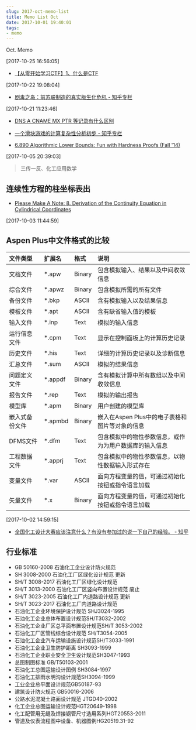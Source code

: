 ```yaml
---
slug: 2017-oct-memo-list
title: Memo List Oct
date: 2017-10-01 19:40:01
tags:
- memo
---
```

Oct. Memo 

<!-- truncate -->


[2017-10-25 16:56:05]

- [【从零开始学习CTF】1、什么是CTF](https://zhuanlan.zhihu.com/p/30319968)


[2017-10-22 19:08:04]

- [剧毒之岛：前苏联制造的真实版生化危机 - 知乎专栏](https://zhuanlan.zhihu.com/p/30219197)


[2017-10-21 11:23:46]

- [DNS A CNAME MX PTR 等记录有什么区别](http://www.diantansuo.com/what-is-different-dns-record-types)


- [一个滑块游戏的计算复杂性分析初步 - 知乎专栏](https://zhuanlan.zhihu.com/p/29835678)
- [6.890 Algorithmic Lower Bounds: Fun with Hardness Proofs (Fall '14)](http://courses.csail.mit.edu/6.890/fall14/)


[2017-10-05 20:39:03]

> 三传一反、化工应用数学

## 连续性方程的柱坐标表出

- [Please Make A Note: 8. Derivation of the Continuity Equation in Cylindrical Coordinates](http://pleasemakeanote.blogspot.hk/2009/02/8-derivation-of-continuity-equation-in.html)

[2017-10-03 11:44:59]

## Aspen Plus中文件格式的比较

文件类型      |扩展名    |格式     |说明
:------------|:--------|:--------|:-------
文档文件	   | \*.apw	  |  Binary	|  包含模拟输入、结果以及中间收敛信息
综合文件	   | \*.apwz	|  Binary	| 包含模拟所需的所有文件
备份文件	   | \*.bkp	  |  ASCII	|含有模拟输入以及结果信息
模板文件	   | \*.apt	  |  ASCII	|含有缺省输入值的模板
输入文件	   | \*.inp	  |  Text	  |模拟的输入信息
运行信息文件 | \*.cpm	  |  Text	   |显示在控制面板上的计算历史记录
历史文件	   | \*.his	  |  Text	  |详细的计算历史记录以及诊断信息
汇总文件	   | \*.sum	  |  ASCII	|模拟的结果信息
问题定义文件 | \*.appdf	 | Binary	 |含有模拟计算中所有数组以及中间收敛信息
报告文件	   | \*.rep	  |  Text	  |模拟的输出报告
模型库	      | \*.apm	 |  Binary	|用户创建的模型库
嵌入式备份文件| \*.apmbd	|  Binary	|嵌入在Aspen Plus中的电子表格和图片等对象的信息
DFMS文件	   | \*.dfm	  |  Text	  |包含模拟中的物性参数信息，或作为为用户数据库的输入信息
工程数据文件	|  \*.apprj	| Text	 |包含模拟中的物性参数信息，以物性数据输入形式存在
变量文件	   | \*.var	   | ASCII	|面向方程变量的值，可通过初始化按钮或指令语言加载
矢量文件	   | \*.x	     | Binary	|面向方程变量的值，可通过初始化按钮或指令语言加载


[2017-10-02 14:59:15]

- [全国化工设计大赛应该注意什么？有没有参加过的说一下自己的经验。 - 知乎](https://www.zhihu.com/question/22052277/answer/21597506)

## 行业标准

- GB 50160-2008 石油化工企业设计防火规范
- SH 3008-2000 石油化工厂区绿化设计规范 更新
- SH/T 3008-2017 石油化工厂区绿化设计规范
- SH/T 3013-2000 石油化工厂区竖向布置设计规范 废止
- SH/T 3023-2005 石油化工厂内道路设计规范 更新
- SH/T 3023-2017 石油化工厂内道路设计规范
- 石油化工企业环境保护设计规范 SHJ3024-1995
- 石油化工企业总体布置设计规范SH/T3032-2002
- 石油化工企业厂区总平面布置设计规范SH/T 3053-2002
- 石油化工厂区管线综合设计规范 SH/T3054-2005
- 石油化工企业汽车运输设施设计规范SH/T3033-1991
- 石油化工企业卫生防护距离 SH3093-1999
- 石油化工企业职业安全卫生设计规范SH3047-1993
- 总图制图标准 GB/T50103-2001
- 石油化工总图运输设计图例 SH3084-1997
- 石油化工排雨水明沟设计规范SH3094-1999
- 工业企业总平面设计规范GB50187-93
- 建筑设计防火规范 GB50016-2006
- 公路水泥混凝土路面设计规范 JTGD40-2002
- 化工企业总图运输设计规范HGT20649-1998
- 化工配管用无缝及焊接钢管尺寸选用系列HGT20553-2011
- 管道及仪表流程图中设备、机器图例HG20519.31-92
